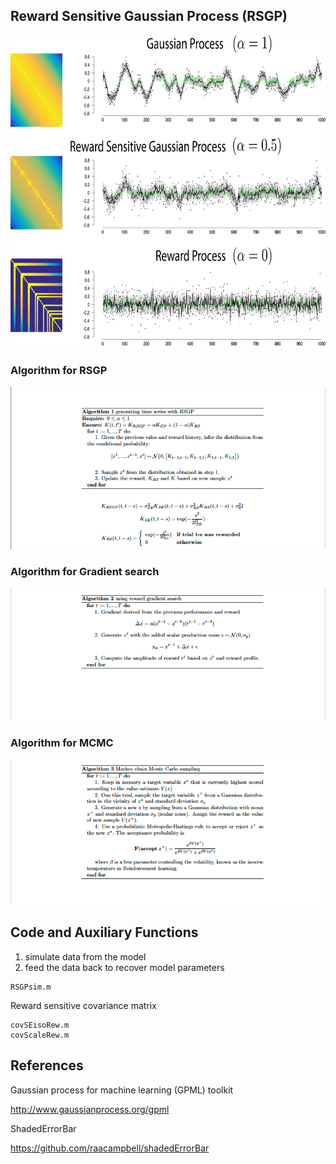 ##  Reward Sensitive Gaussian Process (RSGP)
<p align="center">
  <img src="RSGP.png" height="500" >
</p>

### Algorithm for RSGP
<p align="center">
  <img src="algo1.png" width="800" >
</p>

### Algorithm for Gradient search
<p align="center">
  <img src="algo2.png" width="800" >
</p>

### Algorithm for MCMC
<p align="center">
  <img src="algo3.png" width="800" >
</p>

## Code and Auxiliary Functions
  1) simulate data from the model 
  2) feed the data back to recover model parameters 

  	RSGPsim.m


Reward sensitive covariance matrix

  	covSEisoRew.m
    covScaleRew.m

## References
Gaussian process for machine learning (GPML) toolkit

http://www.gaussianprocess.org/gpml

ShadedErrorBar

https://github.com/raacampbell/shadedErrorBar
